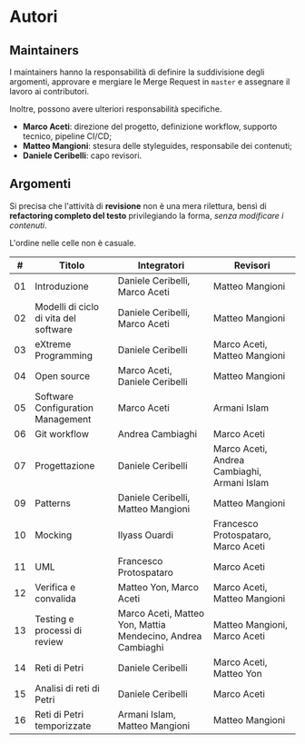 # Autori

## Maintainers
I maintainers hanno la responsabilità di definire la suddivisione degli argomenti, approvare e mergiare le Merge Request in `master` e assegnare il lavoro ai contributori.

Inoltre, possono avere ulteriori responsabilità specifiche.

- __Marco Aceti__: direzione del progetto, definizione workflow, supporto tecnico, pipeline CI/CD;
- __Matteo Mangioni__: stesura delle styleguides, responsabile dei contenuti;
- __Daniele Ceribelli__: capo revisori.

## Argomenti

Si precisa che l'attività di __revisione__ non è una mera rilettura, bensì di __refactoring completo del testo__ privilegiando la forma, _senza modificare i contenuti_.

L'ordine nelle celle non è casuale.

| __#__ | __Titolo__ | __Integratori__ | __Revisori__ |
|-|-|-|-|
| 01 | Introduzione | Daniele Ceribelli, Marco Aceti | Matteo Mangioni |
| 02 | Modelli di ciclo di vita del software | Daniele Ceribelli, Marco Aceti | Matteo Mangioni |
| 03 | eXtreme Programming | Daniele Ceribelli | Marco Aceti, Matteo Mangioni |
| 04 | Open source | Marco Aceti, Daniele Ceribelli | Matteo Mangioni |
| 05 | Software Configuration Management | Marco Aceti | Armani Islam |
| 06 | Git workflow | Andrea Cambiaghi | Marco Aceti |
| 07 | Progettazione | Daniele Ceribelli | Marco Aceti, Andrea Cambiaghi, Armani Islam |
| 09 | Patterns | Daniele Ceribelli, Matteo Mangioni | Matteo Mangioni |
| 10 | Mocking | Ilyass Ouardi | Francesco Protospataro, Marco Aceti |
| 11 | UML | Francesco Protospataro | Marco Aceti |
| 12 | Verifica e convalida | Matteo Yon, Marco Aceti | Marco Aceti, Matteo Mangioni |
| 13 | Testing e processi di review | Marco Aceti, Matteo Yon, Mattia Mendecino, Andrea Cambiaghi |Matteo Mangioni, Marco Aceti | 
| 14 | Reti di Petri | Daniele Ceribelli | Marco Aceti, Matteo Yon |
| 15 | Analisi di reti di Petri | Daniele Ceribelli | Marco Aceti
| 16 | Reti di Petri temporizzate | Armani Islam, Matteo Mangioni | Matteo Mangioni |

<!-- scrivi qui il tuo nome se intendi contribuire :) -->
